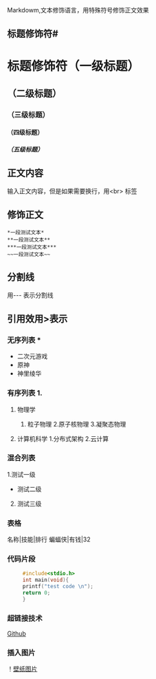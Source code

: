 Markdowm,文本修饰语言，用特殊符号修饰正文效果<br>


## 标题修饰符\#

# 标题修饰符（一级标题）
## （二级标题）
### （三级标题）
#### （四级标题）
##### （五级标题）


## 正文内容
   输入正文内容，但是如果需要换行，用\<br\> 标签
## 修饰正文
    *一段测试文本*
    **一段测试文本**
    ***一段测试文本***
    ~~一段测试文本~~
## 分割线
   用\-\-\- 表示分割线


## 引用效用\>表示
### 无序列表 \*
* 二次元游戏
 * 原神
  * 神里绫华

### 有序列表 1.
1. 物理学
   1. 粒子物理
   2.原子核物理
   3.凝聚态物理

2. 计算机科学
   1.分布式架构
   2.云计算

### 混合列表
1.测试一级
 * 测试二级
 2. 测试三级

### 表格
名称|技能|排行
蝙蝠侠|有钱|32

### 代码片段
```c
     #include<stdio.h>
     int main(void){
     printf("test code \n");
     return 0;
     }
```

### 超链接技术
[Github](https://www.github.com)

### 插入图片
！[壁纸图片](C://Users//Lenovo//Desktop//1.jpg "标题")
